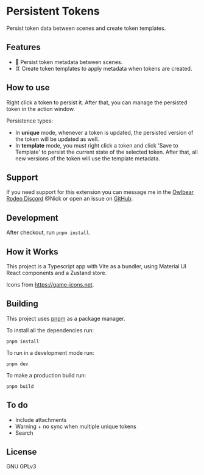 # Persistent Tokens

Persist token data between scenes and create token templates.

## Features

-   💾 Persist token metadata between scenes.
-   ♊️ Create token templates to apply metadata when tokens are created.

## How to use

Right click a token to persist it. After that, you can manage the persisted token in the action window.

Persistence types:

-   In **unique** mode, whenever a token is updated, the persisted version of the token will be updated as well.
-   In **template** mode, you must right click a token and click 'Save to Template' to persist the current state of the selected token. After that, all new versions of the token will use the template metadata.

## Support

If you need support for this extension you can message me in the [Owlbear Rodeo Discord](https://discord.com/invite/u5RYMkV98s) @Nick or open an issue on [GitHub](https://github.com/desain/owlbear-persistence/issues).

## Development

After checkout, run `pnpm install`.

## How it Works

This project is a Typescript app with Vite as a bundler, using Material UI React components and a Zustand store.

Icons from https://game-icons.net.

## Building

This project uses [pnpm](https://pnpm.io/) as a package manager.

To install all the dependencies run:

`pnpm install`

To run in a development mode run:

`pnpm dev`

To make a production build run:

`pnpm build`

## To do

-   Include attachments
-   Warning + no sync when multiple unique tokens
-   Search

## License

GNU GPLv3
